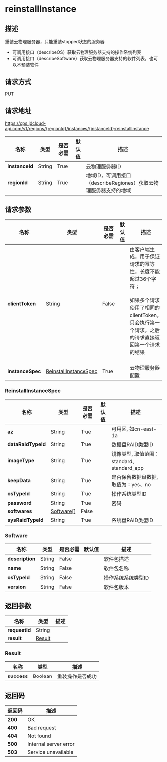 # reinstallInstance


## 描述
重装云物理服务器，只能重装stopped状态的服务器<br/>
- 可调用接口（describeOS）获取云物理服务器支持的操作系统列表
- 可调用接口（describeSoftware）获取云物理服务器支持的软件列表，也可以不预装软件


## 请求方式
PUT

## 请求地址
https://cps.jdcloud-api.com/v1/regions/{regionId}/instances/{instanceId}:reinstallInstance

|名称|类型|是否必需|默认值|描述|
|---|---|---|---|---|
|**instanceId**|String|True||云物理服务器ID|
|**regionId**|String|True||地域ID，可调用接口（describeRegiones）获取云物理服务器支持的地域|

## 请求参数
|名称|类型|是否必需|默认值|描述|
|---|---|---|---|---|
|**clientToken**|String|False||由客户端生成，用于保证请求的幂等性，长度不能超过36个字符；<br/><br>如果多个请求使用了相同的clientToken，只会执行第一个请求，之后的请求直接返回第一个请求的结果<br/><br>|
|**instanceSpec**|[ReinstallInstanceSpec](##ReinstallInstanceSpec)|True||云物理服务器配置|

### <a name="ReinstallInstanceSpec">ReinstallInstanceSpec</a>
|名称|类型|是否必需|默认值|描述|
|---|---|---|---|---|
|**az**|String|True||可用区, 如cn-east-1a|
|**dataRaidTypeId**|String|True||数据盘RAID类型ID|
|**imageType**|String|True||镜像类型, 取值范围：standard、standard_app|
|**keepData**|String|True||是否保留数据盘数据, 取值为：yes、no|
|**osTypeId**|String|True||操作系统类型ID|
|**password**|String|True||密码|
|**softwares**|[Software[]](##Software)|False|||
|**sysRaidTypeId**|String|True||系统盘RAID类型ID|
### <a name="Software">Software</a>
|名称|类型|是否必需|默认值|描述|
|---|---|---|---|---|
|**description**|String|False||软件包描述|
|**name**|String|False||软件包名称|
|**osTypeId**|String|False||操作系统系统类型ID|
|**version**|String|False||软件包版本|

## 返回参数
|名称|类型|描述|
|---|---|---|
|**requestId**|String||
|**result**|[Result](##Result)||


### <a name="Result">Result</a>
|名称|类型|描述|
|---|---|---|
|**success**|Boolean|重装操作是否成功|

## 返回码
|返回码|描述|
|---|---|
|**200**|OK|
|**400**|Bad request|
|**404**|Not found|
|**500**|Internal server error|
|**503**|Service unavailable|
